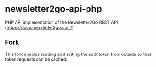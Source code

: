 # newsletter2go-api-php
PHP API implementation of the Newsletter2Go REST API (https://docs.newsletter2go.com/)

## Fork
This fork enables reading and setting the auth token from outside so that token requests can be cached. 
